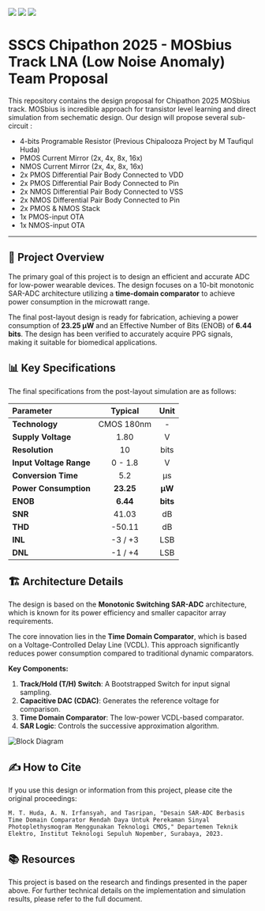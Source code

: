 [![](https://img.shields.io/badge/Technology-CMOS%20180nm-blue.svg)](.) [![](https://img.shields.io/badge/Type-Analog%20Mixed--Signal-lightgrey.svg)](.) [![](https://img.shields.io/badge/Status-Pre--Layout-brightgreen.svg)](.)

# SSCS Chipathon 2025 - MOSbius Track LNA (Low Noise Anomaly) Team Proposal

This repository contains the design proposal for Chipathon 2025 MOSbius track. MOSbius is incredible approach for transistor level learning and direct simulation from sechematic design. Our design will propose several sub-circuit :

- 4-bits Programable Resistor (Previous Chipalooza Project by M Taufiqul Huda)
- PMOS Current Mirror (2x, 4x, 8x, 16x)
- NMOS Current Mirror (2x, 4x, 8x, 16x)
- 2x PMOS Differential Pair Body Connected to VDD
- 2x PMOS Differential Pair Body Connected to Pin
- 2x NMOS Differential Pair Body Connected to VSS
- 2x NMOS Differential Pair Body Connected to Pin
- 2x PMOS & NMOS Stack
- 1x PMOS-input OTA
- 1x NMOS-input OTA

<!-- - [Project Overview](#-project-overview) -->
<!-- - [Key Specifications](#-key-specifications) -->
<!-- - [Architecture Details](#️-architecture-details) -->
<!-- - [How to Cite](#-how-to-cite) -->
<!-- - [Resources](#-resources) -->

---

## 🎯 Project Overview

The primary goal of this project is to design an efficient and accurate ADC for low-power wearable devices. The design focuses on a 10-bit monotonic SAR-ADC architecture utilizing a **time-domain comparator** to achieve power consumption in the microwatt range.

The final post-layout design is ready for fabrication, achieving a power consumption of **23.25 µW** and an Effective Number of Bits (ENOB) of **6.44 bits**. The design has been verified to accurately acquire PPG signals, making it suitable for biomedical applications.

## 📊 Key Specifications

The final specifications from the post-layout simulation are as follows:

| Parameter | Typical | Unit |
| :--- | :---: | :---: |
| **Technology** | CMOS 180nm | - |
| **Supply Voltage** | 1.80 | V |
| **Resolution** | 10 | bits |
| **Input Voltage Range** | 0 - 1.8 | V |
| **Conversion Time** | 5.2 | µs |
| **Power Consumption** | **23.25** | **µW** |
| **ENOB** | **6.44** | **bits** |
| **SNR** | 41.03 | dB |
| **THD** | -50.11 | dB |
| **INL** | -3 / +3 | LSB |
| **DNL** | -1 / +4 | LSB |

## 🏗️ Architecture Details

The design is based on the **Monotonic Switching SAR-ADC** architecture, which is known for its power efficiency and smaller capacitor array requirements.

The core innovation lies in the **Time Domain Comparator**, which is based on a Voltage-Controlled Delay Line (VCDL). This approach significantly reduces power consumption compared to traditional dynamic comparators.

**Key Components:**
1.  **Track/Hold (T/H) Switch**: A Bootstrapped Switch for input signal sampling.
2.  **Capacitive DAC (CDAC)**: Generates the reference voltage for comparison.
3.  **Time Domain Comparator**: The low-power VCDL-based comparator.
4.  **SAR Logic**: Controls the successive approximation algorithm.

![Block Diagram](https://storage.googleapis.com/gemini-prod/images/0517e47a-2410-4158-b391-4560d2b38944)

## ✍️ How to Cite

If you use this design or information from this project, please cite the original proceedings:

```
M. T. Huda, A. N. Irfansyah, and Tasripan, "Desain SAR-ADC Berbasis Time Domain Comparator Rendah Daya Untuk Perekaman Sinyal Photoplethysmogram Menggunakan Teknologi CMOS," Departemen Teknik Elektro, Institut Teknologi Sepuluh Nopember, Surabaya, 2023.
```

## 📚 Resources

This project is based on the research and findings presented in the paper above. For further technical details on the implementation and simulation results, please refer to the full document.
